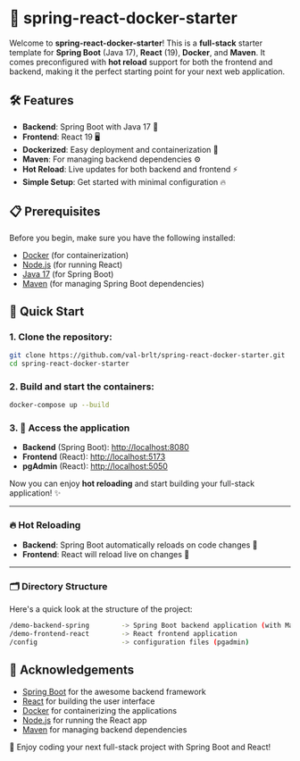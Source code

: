 # 🚀 **spring-react-docker-starter** 

Welcome to **spring-react-docker-starter**! This is a **full-stack** starter template for **Spring Boot** (Java 17), **React** (19), **Docker**, and **Maven**. It comes preconfigured with **hot reload** support for both the frontend and backend, making it the perfect starting point for your next web application.

## 🛠️ **Features**
- **Backend**: Spring Boot with Java 17 🚀
- **Frontend**: React 19 🖥️
- **Dockerized**: Easy deployment and containerization 🐳
- **Maven**: For managing backend dependencies ⚙️
- **Hot Reload**: Live updates for both backend and frontend ⚡
- **Simple Setup**: Get started with minimal configuration 🔥

## 📋 **Prerequisites**
Before you begin, make sure you have the following installed:
- [Docker](https://www.docker.com/get-started) (for containerization)
- [Node.js](https://nodejs.org/) (for running React)
- [Java 17](https://adoptopenjdk.net/) (for Spring Boot)
- [Maven](https://maven.apache.org/) (for managing Spring Boot dependencies)

## 🚀 **Quick Start**

### 1. Clone the repository:

```bash
git clone https://github.com/val-brlt/spring-react-docker-starter.git
cd spring-react-docker-starter
```

### 2.  Build and start the containers:

```bash
docker-compose up --build
```

### 3. 🚀 **Access the application**
- **Backend** (Spring Boot): [http://localhost:8080](http://localhost:8080)
- **Frontend** (React): [http://localhost:5173](http://localhost:5173)
- **pgAdmin** (React): [http://localhost:5050](http://localhost:5050)

Now you can enjoy **hot reloading** and start building your full-stack application! ✨

---

### 🔥 **Hot Reloading**
- **Backend**: Spring Boot automatically reloads on code changes 🔄
- **Frontend**: React will reload live on changes 🔄

---

### 🗂️ **Directory Structure**
Here's a quick look at the structure of the project:

```bash
/demo-backend-spring        -> Spring Boot backend application (with Maven)
/demo-frontend-react        -> React frontend application
/config                     -> configuration files (pgadmin)
```

## 🙏 **Acknowledgements**
- [Spring Boot](https://spring.io/projects/spring-boot) for the awesome backend framework
- [React](https://reactjs.org/) for building the user interface
- [Docker](https://www.docker.com/) for containerizing the applications
- [Node.js](https://nodejs.org/en/) for running the React app
- [Maven](https://maven.apache.org/) for managing backend dependencies


🎉 Enjoy coding your next full-stack project with Spring Boot and React!
